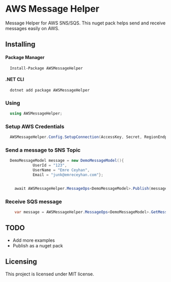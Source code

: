# AWS Message Helper
Message Helper for AWS SNS/SQS. This nuget pack helps send and receive messages easily on AWS.


## Installing

#### Package Manager
```shell
  Install-Package AWSMessageHelper
```

#### .NET CLI
```shell
  dotnet add package AWSMessageHelper
```

### Using

```cs
  using AWSMessageHelper;
```

### Setup AWS Credentials

```cs
  AWSMessageHelper.Config.SetupConnection(AccessKey, Secret, RegionEndpoint.EUCentral1);
```

### Send a message to SNS Topic

```cs
  DemoMessageModel message = new DemoMessageModel(){
            UserId = "123",
            UserName = "Emre Ceyhan",
            Email = "junk@emreceyhan.com"};


    await AWSMessageHelper.MessageOps<DemoMessageModel>.Publish(message, "discount-found-sns");
```


### Receive SQS message

```cs
    var message = AWSMessageHelper.MessageOps<DemoMessageModel>.GetMessage("notification-listen");
```




## TODO

* Add more examples
* Publish as a nuget pack



## Licensing

This project is licensed under MIT license. 
